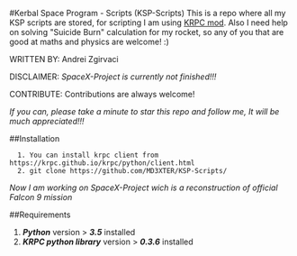 #Kerbal Space Program - Scripts (KSP-Scripts)
This is a repo where all my KSP scripts are stored, for scripting I am using [KRPC mod](https://krpc.github.io/krpc/getting-started.html). Also I need help on solving "Suicide Burn" calculation for my rocket, so any of you that are good at maths and physics are welcome! :)

WRITTEN BY: Andrei Zgirvaci

DISCLAIMER: *SpaceX-Project is currently not finished!!!*

CONTRIBUTE: Contributions are always welcome!

*If you can, please take a minute to star this repo and follow me, It will be much appreciated!!!*

##Installation
```
  1. You can install krpc client from https://krpc.github.io/krpc/python/client.html
  2. git clone https://github.com/MD3XTER/KSP-Scripts/
```
*Now I am working on SpaceX-Project wich is a reconstruction of official Falcon 9 mission*

##Requirements
  1. **_Python_** version > **_3.5_** installed
  2. **_KRPC python library_** version > **_0.3.6_** installed
